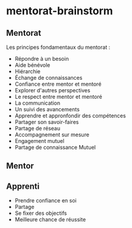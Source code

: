 # mentorat-brainstorm

## Mentorat

Les principes fondamentaux du mentorat :

- Répondre à un besoin
- Aide bénévole
- Hiérarchie
- Échange de connaissances
- Confiance entre mentor et mentoré
- Explorer d'autres perspectives
- Le respect entre mentor et mentoré
- La communication
- Un suivi des avancements
- Apprendre et appronfondir des compétences
- Partager son savoir-faires
- Partage de réseau
- Accompagnement sur mesure
- Engagement mutuel 
- Partage de connaissance Mutuel

## Mentor

## Apprenti

- Prendre confiance en soi  
- Partage  
- Se fixer des objectifs  
- Meilleure chance de réussite 
